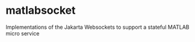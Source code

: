 # matlabsocket
Implementations of the Jakarta Websockets to support a stateful MATLAB micro service
